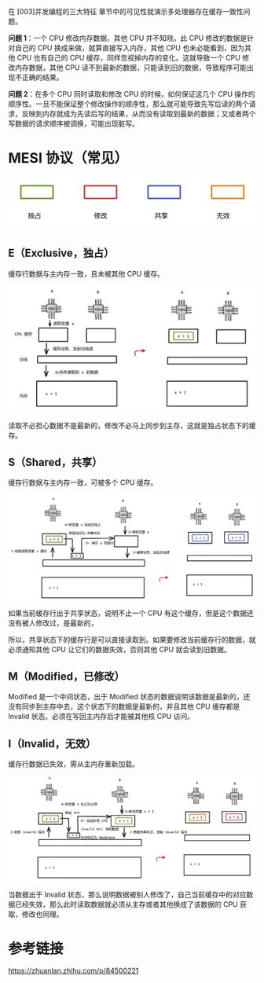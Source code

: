 在 [003]并发编程的三大特征 章节中的可见性就演示多处理器存在缓存一致性问题。

**问题 1**：一个 CPU 修改内存数据，其他 CPU 并不知晓。此 CPU 修改的数据是针对自己的 CPU 换成来做，就算直接写入内存，其他 CPU 也未必能看到，因为其他 CPU 也有自己的 CPU 缓存，同样忽视掉内存的变化。这就导致一个 CPU 修改内存数据，其他 CPU 读不到最新的数据，只能读到旧的数据，导致程序可能出现不正确的结果。

**问题 2**：在多个 CPU 同时读取和修改 CPU 的时候，如何保证这几个 CPU 操作的顺序性。一旦不能保证整个修改操作的顺序性，那么就可能导致先写后读的两个请求，反映到内存就成为先读后写的结果，从而没有读取到最新的数据；又或者两个写数据的请求顺序被调换，可能出现脏写。

# MESI 协议（常见）

![image-20250514212454709](images/image-20250514212454709.png)

## **E（Exclusive，独占）**

缓存行数据与主内存一致，且未被其他 CPU 缓存。

![image-20250514212211719](images/image-20250514212211719.png)

读取不必担心数据不是最新的，修改不必马上同步到主存，这就是独占状态下的缓存。

## **S（Shared，共享）**

缓存行数据与主内存一致，可被多个 CPU 缓存。

![image-20250514214130750](images/image-20250514214130750.png)

如果当前缓存行出于共享状态，说明不止一个 CPU 有这个缓存，但是这个数据还没有被人修改过，是最新的，

所以，共享状态下的缓存行是可以直接读取到。如果要修改当前缓存行的数据，就必须通知其他 CPU 让它们的数据失效，否则其他 CPU 就会读到旧数据。

## **M（Modified，已修改）**

Modified 是一个中间状态，出于 Modified 状态的数据说明该数据是最新的，还没有同步到主存中去，这个状态下的数据是最新的，并且其他 CPU 缓存都是 Invalid 状态。必须在写回主内存后才能被其他核 CPU 访问。

## **I（Invalid，无效）**

缓存行数据已失效，需从主内存重新加载。

![image-20250514215758378](images/image-20250514215758378.png)

当数据出于 Invalid 状态，那么说明数据被别人修改了，自己当前缓存中的对应数据已经失效，那么此时读取数据就必须从主存或者其他换成了该数据的 CPU 获取，修改也同理。

# 参考链接

https://zhuanlan.zhihu.com/p/84500221

